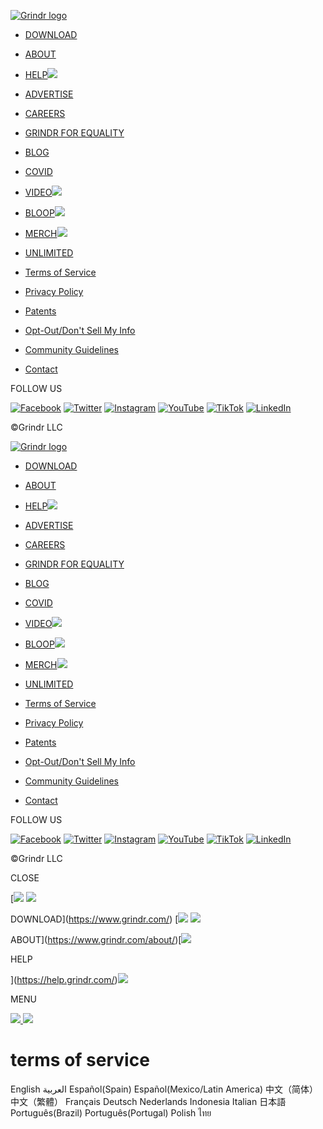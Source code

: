[![Grindr logo](/images/logo-small-black.png)](https://www.grindr.com/) 

*   [DOWNLOAD](https://www.grindr.com/)
*   [ABOUT](https://www.grindr.com/about/)
*   [HELP![](/images/arrow.png)](https://help.grindr.com/)
*   [ADVERTISE](https://www.grindr.com/advertise/)
*   [CAREERS](https://www.grindr.com/careers/)
*   [GRINDR FOR EQUALITY](https://www.grindr.com/g4e/)
*   [BLOG](https://blog.grindr.com/)
*   [COVID](https://www.grindr.com/covid)
*   [VIDEO![](/images/arrow.png)](https://www.youtube.com/grindr)
*   [BLOOP![](/images/arrow.png)](https://www.grindrbloop.com/)
*   [MERCH![](/images/arrow.png)](https://shop.grindrbloop.com/)
*   [UNLIMITED](https://www.grindr.com/unlimited/)

*   [Terms of Service](https://www.grindr.com/terms-of-service/)
*   [Privacy Policy](https://www.grindr.com/privacy-policy/)
*   [Patents](https://www.grindr.com/patents/)
*   [Opt-Out/Don't Sell My Info](https://help.grindr.com/hc/en-us/requests/new?ticket_form_id=360006692913&tf_360056453953=form__privacy_request__do_not_sell)
*   [Community Guidelines](https://www.grindr.com/community-guidelines/)
*   [Contact](https://www.grindr.com/contact/)

FOLLOW US

[![Facebook](/images/fb-logo.png)](https://www.facebook.com/Grindr/) [![Twitter](/images/tw-logo.png)](https://twitter.com/grindr) [![Instagram](/images/ig-logo.png)](https://www.instagram.com/grindr/) [![YouTube](/images/yt-logo.png)](https://www.youtube.com/grindr) [![TikTok](/images/tt-logo.svg)](https://www.tiktok.com/@grindr) [![LinkedIn](/images/lk-logo.svg)](https://www.linkedin.com/company/grindr)

©Grindr LLC

[![Grindr logo](/images/logo-small-black.png)](https://www.grindr.com/) 

*   [DOWNLOAD](https://www.grindr.com/)
*   [ABOUT](https://www.grindr.com/about/)
*   [HELP![](/images/arrow.png)](https://help.grindr.com/)
*   [ADVERTISE](https://www.grindr.com/advertise/)
*   [CAREERS](https://www.grindr.com/careers/)
*   [GRINDR FOR EQUALITY](https://www.grindr.com/g4e/)
*   [BLOG](https://blog.grindr.com/)
*   [COVID](https://www.grindr.com/covid)
*   [VIDEO![](/images/arrow.png)](https://www.youtube.com/grindr)
*   [BLOOP![](/images/arrow.png)](https://www.grindrbloop.com/)
*   [MERCH![](/images/arrow.png)](https://shop.grindrbloop.com/)
*   [UNLIMITED](https://www.grindr.com/unlimited/)

*   [Terms of Service](https://www.grindr.com/terms-of-service/)
*   [Privacy Policy](https://www.grindr.com/privacy-policy/)
*   [Patents](https://www.grindr.com/patents/)
*   [Opt-Out/Don't Sell My Info](https://help.grindr.com/hc/en-us/requests/new?ticket_form_id=360006692913&tf_360056453953=form__privacy_request__do_not_sell)
*   [Community Guidelines](https://www.grindr.com/community-guidelines/)
*   [Contact](https://www.grindr.com/contact/)

FOLLOW US

[![Facebook](/images/fb-logo.png)](https://www.facebook.com/Grindr/) [![Twitter](/images/tw-logo.png)](https://twitter.com/grindr) [![Instagram](/images/ig-logo.png)](https://www.instagram.com/grindr/) [![YouTube](/images/yt-logo.png)](https://www.youtube.com/grindr) [![TikTok](/images/tt-logo.svg)](https://www.tiktok.com/@grindr) [![LinkedIn](/images/lk-logo.svg)](https://www.linkedin.com/company/grindr)

©Grindr LLC

CLOSE

 [![](/images/download-inactive.png) ![](/images/download-active.png)

DOWNLOAD](https://www.grindr.com/) [![](/images/about-inactive.png) ![](/images/about-active.png)

ABOUT](https://www.grindr.com/about/)[![](/images/help.png)

HELP

](https://help.grindr.com/)![](/images/menu.png)

MENU

 [![](/images/logo-small-white.png) ![](/images/logo-small-black.png)](https://www.grindr.com/) 

terms of service
================

English العربية Español(Spain) Español(Mexico/Latin America) 中文（简体） 中文（繁體） Français Deutsch Nederlands Indonesia Italian 日本語 Português(Brazil) Português(Portugal) Polish ไทย